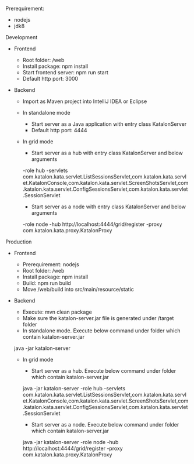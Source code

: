 Prerequirement:
- nodejs
- jdk8

Development

- Frontend
	- Root folder: /web
	- Install package: npm install
	- Start frontend server: npm run start
	- Default http port: 3000

- Backend
	- Import as Maven project into IntelliJ IDEA or Eclipse 
	- In standalone mode
		- Start server as a Java application with entry class KatalonServer
		- Default http port: 4444
 	- In grid mode
		- Start server as a hub with entry class KatalonServer and below arguments
		
		-role hub -servlets com.katalon.kata.servlet.ListSessionsServlet,com.katalon.kata.servlet.KatalonConsole,com.katalon.kata.servlet.ScreenShotsServlet,com.katalon.kata.servlet.ConfigSessionsServlet,com.katalon.kata.servlet.SessionServlet

		- Start server as a node with entry class KatalonServer and below arguments
		
		-role node -hub http://localhost:4444/grid/register -proxy com.katalon.kata.proxy.KatalonProxy
		
Production

- Frontend
	- Prerequirement: nodejs
	- Root folder: /web
	- Install package: npm install
	- Build: npm run build
	- Move /web/build into src/main/resource/static

- Backend
	- Execute: mvn clean package
	- Make sure the katalon-server.jar file is generated under /target folder
	- In standalone mode. Execute below command under folder which contain katalon-server.jar
	
	java -jar katalon-server
	- In grid mode
		- Start server as a hub. Execute below command under folder which contain katalon-server.jar
		
		java -jar katalon-server -role hub -servlets com.katalon.kata.servlet.ListSessionsServlet,com.katalon.kata.servlet.KatalonConsole,com.katalon.kata.servlet.ScreenShotsServlet,com.katalon.kata.servlet.ConfigSessionsServlet,com.katalon.kata.servlet.SessionServlet

		- Start server as a node. Execute below command under folder which contain katalon-server.jar
		
		java -jar katalon-server -role node -hub http://localhost:4444/grid/register -proxy com.katalon.kata.proxy.KatalonProxy



